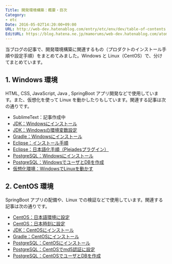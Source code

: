 ```yaml
---
Title: 開発環境構築：概要・目次
Category:
- etc
Date: 2016-05-02T14:20:00+09:00
URL: http://web-dev.hatenablog.com/entry/etc/env/dev/table-of-contents
EditURL: https://blog.hatena.ne.jp/mamorums/web-dev.hatenablog.com/atom/entry/10328749687179202826
---
```


当ブログの記事で、開発環境構築に関連するもの（プロダクトのインストール手順や設定手順）をまとめてみました。Windows と Linux（CentOS）で、分けてまとめています。



## 1. Windows 環境
HTML, CSS, JavaScript, Java , SpringBoot アプリ開発などで使用しています。また、仮想化を使って Linux を動かしたりもしています。関連する記事は次の通りです。

- SublimeText：記事作成中
- [JDK：Windowsにインストール](/entry/java/jdk/windows-install)
- [JDK：Windowsの環境変数設定](/entry/java/jdk/windows-variables)
- [Gradle：Windowsにインストール](/entry/gradle/windows-install)
- [Eclipse：インストール手順](/entry/eclipse/install)
- [Eclipse：日本語化手順（Pleiadesプラグイン）](/entry/eclipse/pleiades)
- [PostgreSQL：Windowsにインストール](/entry/postgresql/windows/install)
- [PostgreSQL：WindowsでユーザとDBを作成](/entry/postgresql/windows/create-user-db)
- [仮想化環境：WindowsでLinuxを動かす](/entry/etc/vm/linux-on-winows)


## 2. CentOS 環境
SpringBoot アプリの配備や、Linux での検証などで使用しています。関連する記事は次の通りです。

- [CentOS：日本語環境に設定](/entry/linux/centos/lang-jp)
- [CentOS：日本時刻に設定](/entry/linux/centos/time-jp)
- [JDK：CentOSにインストール](/entry/java/jdk/centos-install)
- [Gradle：CentOSにインストール](/entry/gradle/centos-install)
- [PostgreSQL：CentOSにインストール](/entry/postgresql/centos/install)
- [PostgreSQL：CentOSでmd5認証に設定](/entry/postgresql/centos/md5-auth)
- [PostgreSQL：CentOSでユーザとDBを作成](/entry/postgresql/centos/create-user-db)
